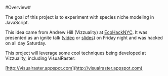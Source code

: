 #Overview#

The goal of this project is to experiment with species niche modeling in JavaScript.

This idea came from Andrew Hill (Vizzuality) at [EcoHackNYC](http://www.ecohacknyc.org). It was presented as an ignite talk ([video](http://vimeo.com/31709081) or  [slides](http://www.slideshare.net/jatorre/aaron-steele-using-visualraster-to-explore-worldclim-data)) on Friday night and was hacked on all day Saturday.

This project will leverage some cool techniques being developed at Vizzuality, including VisualRaster:

[http://visualraster.appspot.com](http://visualraster.appspot.com)


